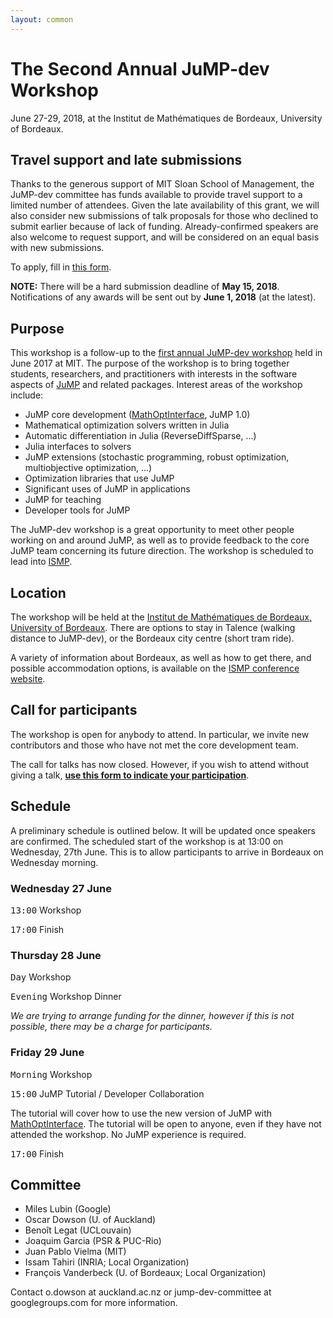 ```yaml
---
layout: common
---
```


# The Second Annual JuMP-dev Workshop

June 27-29, 2018, at the Institut de Mathématiques de Bordeaux, University of Bordeaux.

## Travel support and late submissions

Thanks to the generous support of MIT Sloan School of Management, the JuMP-dev committee has funds available to provide travel support to a limited number of attendees. Given the late availability of this grant, we will also consider new submissions of talk proposals for those who declined to submit earlier because of lack of funding. Already-confirmed speakers are also welcome to request support, and will be considered on an equal basis with new submissions.

To apply, fill in [this form](https://goo.gl/forms/MJVDJBdkxTfD5hqf2).

**NOTE:** There will be a hard submission deadline of **May 15, 2018**. Notifications of any awards will be sent out by **June 1, 2018** (at the latest).

## Purpose

This workshop is a follow-up to the [first annual JuMP-dev workshop](/meetings/mit2017/) held in June 2017 at MIT. The purpose of the workshop is to bring together students, researchers, and practitioners with interests in the software aspects of [JuMP](https://github.com/JuliaOpt/JuMP.jl) and related packages. Interest areas of the workshop include:

- JuMP core development ([MathOptInterface](https://github.com/JuliaOpt/MathOptInterface.jl), JuMP 1.0)
- Mathematical optimization solvers written in Julia
- Automatic differentiation in Julia (ReverseDiffSparse, ...)
- Julia interfaces to solvers
- JuMP extensions (stochastic programming, robust optimization, multiobjective optimization, ...)
- Optimization libraries that use JuMP
- Significant uses of JuMP in applications
- JuMP for teaching
- Developer tools for JuMP

The JuMP-dev workshop is a great opportunity to meet other people working on and around JuMP, as well as to provide feedback to the core JuMP team concerning its future direction. The workshop is scheduled to lead into [ISMP](https://ismp2018.sciencesconf.org).

## Location

The workshop will be held at the [Institut de Mathématiques de Bordeaux, University of Bordeaux](https://goo.gl/maps/PaeJbcRC58K2). There are options to stay in Talence (walking distance to JuMP-dev), or the Bordeaux city centre (short tram ride).

A variety of information about Bordeaux, as well as how to get there, and possible accommodation options, is available on the [ISMP conference website](https://ismp2018.sciencesconf.org). 

## Call for participants

The workshop is open for anybody to attend. In particular, we invite new contributors and those who have not met the core development team.

The call for talks has now closed. However, if you wish to attend without giving a talk, **[use this form to indicate your participation](https://goo.gl/forms/tUeBUY6uAnAo8v5m2)**.

## Schedule

A preliminary schedule is outlined below. It will be updated once speakers are confirmed. The scheduled start of the workshop is at 13:00 on Wednesday, 27th June. This is to allow participants to arrive in Bordeaux on Wednesday morning. 

### Wednesday 27 June

<tt>13:00</tt> Workshop

<tt>17:00</tt> Finish

### Thursday 28 June

<tt>Day</tt> Workshop

<tt>Evening</tt> Workshop Dinner

*We are trying to arrange funding for the dinner, however if this is not possible, there may be a charge for participants.*


### Friday 29 June

<tt>Morning</tt> Workshop

<tt>15:00</tt> JuMP Tutorial / Developer Collaboration

The tutorial will cover how to use the new version of JuMP with [MathOptInterface](https://github.com/JuliaOpt/MathOptInterface.jl). The tutorial will be open to anyone, even if they have not attended the workshop. No JuMP experience is required.


<tt>17:00</tt> Finish

## Committee

- Miles Lubin (Google)
- Oscar Dowson (U. of Auckland)
- Benoît Legat (UCLouvain)
- Joaquim Garcia (PSR & PUC-Rio)
- Juan Pablo Vielma (MIT)
- Issam Tahiri (INRIA; Local Organization)
- François Vanderbeck (U. of Bordeaux; Local Organization)

Contact o.dowson at auckland.ac.nz or jump-dev-committee at googlegroups.com for more information.
